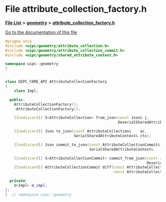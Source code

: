 

# File attribute\_collection\_factory.h

[**File List**](files.md) **>** [**geometry**](dir_04894967a28d068f10a69f6e8a07a2cb.md) **>** [**attribute\_collection\_factory.h**](attribute__collection__factory_8h.md)

[Go to the documentation of this file](attribute__collection__factory_8h.md)


```C++
#pragma once
#include <uipc/geometry/attribute_collection.h>
#include <uipc/geometry/attribute_collection_commit.h>
#include <uipc/geometry/shared_attribute_context.h>

namespace uipc::geometry
{


class UIPC_CORE_API AttributeCollectionFactory
{
    class Impl;

  public:
    AttributeCollectionFactory();
    ~AttributeCollectionFactory();

    [[nodiscard]] S<AttributeCollection> from_json(const Json& j,
                                                   DeserialSharedAttributeContext& ctx);

    [[nodiscard]] Json to_json(const AttributeCollection&    ac,
                               SerialSharedAttributeContext& ctx);

    [[nodiscard]] Json commit_to_json(const AttributeCollectionCommit& acc,
                                      SerialSharedAttributeContext&    ctx);

    [[nodiscard]] S<AttributeCollectionCommit> commit_from_json(const Json& j,
                                                                DeserialSharedAttributeContext& ctx);
    [[nodiscard]] AttributeCollectionCommit diff(const AttributeCollection& current,
                                                 const AttributeCollection& reference);

  private:
    U<Impl> m_impl;
};
}  // namespace uipc::geometry
```



